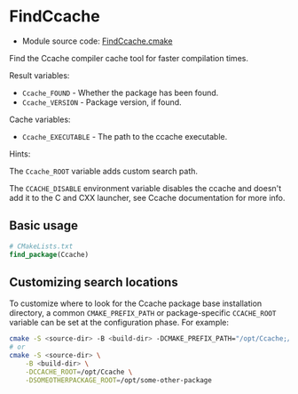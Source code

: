 <!-- This is auto-generated file. -->
# FindCcache

* Module source code: [FindCcache.cmake](https://github.com/petk/php-build-system/blob/master/cmake/cmake/modules/FindCcache.cmake)

Find the Ccache compiler cache tool for faster compilation times.

Result variables:

* `Ccache_FOUND` - Whether the package has been found.
* `Ccache_VERSION` - Package version, if found.

Cache variables:

* `Ccache_EXECUTABLE` - The path to the ccache executable.

Hints:

The `Ccache_ROOT` variable adds custom search path.

The `CCACHE_DISABLE` environment variable disables the ccache and doesn't add it
to the C and CXX launcher, see Ccache documentation for more info.

## Basic usage

```cmake
# CMakeLists.txt
find_package(Ccache)
```

## Customizing search locations

To customize where to look for the Ccache package base
installation directory, a common `CMAKE_PREFIX_PATH` or
package-specific `CCACHE_ROOT` variable can be set at
the configuration phase. For example:

```sh
cmake -S <source-dir> -B <build-dir> -DCMAKE_PREFIX_PATH="/opt/Ccache;/opt/some-other-package"
# or
cmake -S <source-dir> \
    -B <build-dir> \
    -DCCACHE_ROOT=/opt/Ccache \
    -DSOMEOTHERPACKAGE_ROOT=/opt/some-other-package
```
